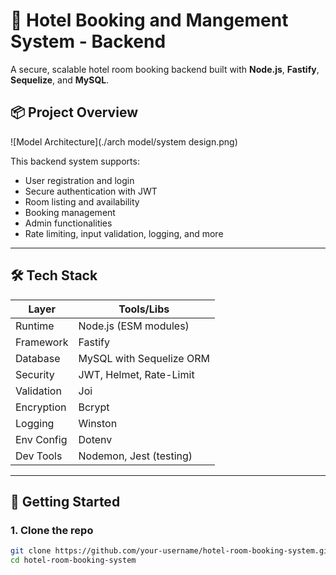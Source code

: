 # 🏨 Hotel Booking and Mangement System - Backend

A secure, scalable hotel room booking backend built with **Node.js**, **Fastify**, **Sequelize**, and **MySQL**.

## 📦 Project Overview
![Model Architecture](./arch model/system design.png)

This backend system supports:

- User registration and login
- Secure authentication with JWT
- Room listing and availability
- Booking management
- Admin functionalities
- Rate limiting, input validation, logging, and more

---

## 🛠 Tech Stack

| Layer         | Tools/Libs                      |
|---------------|---------------------------------|
| Runtime       | Node.js (ESM modules)           |
| Framework     | Fastify                         |
| Database      | MySQL with Sequelize ORM        |
| Security      | JWT, Helmet, Rate-Limit         |
| Validation    | Joi                             |
| Encryption    | Bcrypt                          |
| Logging       | Winston                         |
| Env Config    | Dotenv                          |
| Dev Tools     | Nodemon, Jest (testing)         |

---

## 🚀 Getting Started

### 1. Clone the repo

```bash
git clone https://github.com/your-username/hotel-room-booking-system.git
cd hotel-room-booking-system


